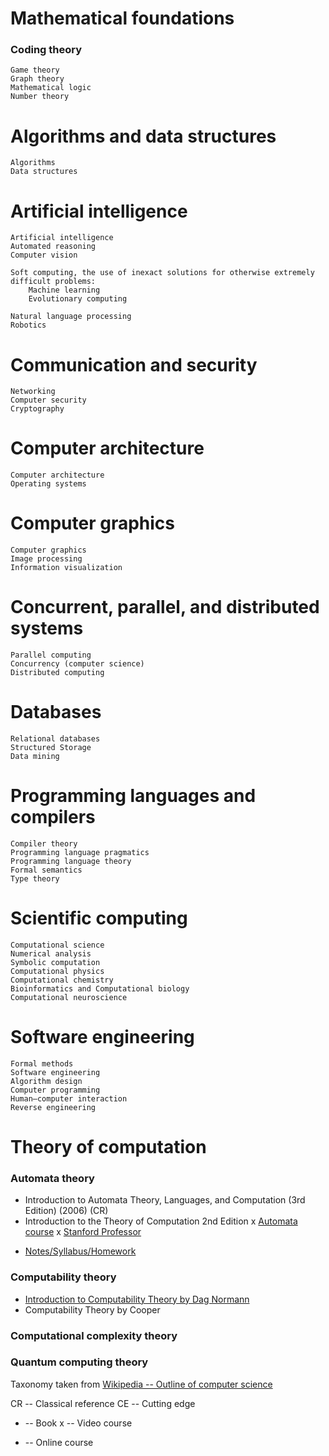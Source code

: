 # Mathematical foundations

### Coding theory 
    Game theory 
    Graph theory 
    Mathematical logic 
    Number theory 


# Algorithms and data structures

    Algorithms 
    Data structures


# Artificial intelligence

    Artificial intelligence
    Automated reasoning
    Computer vision

    Soft computing, the use of inexact solutions for otherwise extremely difficult problems:
        Machine learning
        Evolutionary computing

    Natural language processing
    Robotics


# Communication and security

    Networking
    Computer security
    Cryptography


# Computer architecture

    Computer architecture
    Operating systems


# Computer graphics

    Computer graphics
    Image processing
    Information visualization


# Concurrent, parallel, and distributed systems

    Parallel computing
    Concurrency (computer science)
    Distributed computing 


# Databases

    Relational databases 
    Structured Storage 
    Data mining


# Programming languages and compilers

    Compiler theory 
    Programming language pragmatics
    Programming language theory
    Formal semantics
    Type theory


# Scientific computing

    Computational science
    Numerical analysis
    Symbolic computation 
    Computational physics 
    Computational chemistry 
    Bioinformatics and Computational biology
    Computational neuroscience


# Software engineering

    Formal methods 
    Software engineering 
    Algorithm design 
    Computer programming
    Human–computer interaction
    Reverse engineering


# Theory of computation

### Automata theory
- Introduction to Automata Theory, Languages, and Computation (3rd Edition) (2006) (CR)
- Introduction to the Theory of Computation 2nd Edition 
x [Automata course](https://www.youtube.com/watch?v=HyUK5RAJg1c&list=PLK_sH5jbkYciCyOTllsGyHVcHErHhtnZZ)
x [Stanford Professor](https://www.youtube.com/watch?v=Z6dbMNCCNKI&list=PLgWps_ygaG8G55SD2JkDkDrZnSzjAaswH)
+ [Notes/Syllabus/Homework](http://users.utu.fi/jkari/automata/)
        
        
### Computability theory
- [Introduction to Computability Theory by Dag Normann](https://www.mn.uio.no/math/tjenester/kunnskap/kompendier/comptheory.pdf)
- Computability Theory by Cooper


### Computational complexity theory 

        

### Quantum computing theory



Taxonomy taken from [Wikipedia -- Outline of computer science](https://en.wikipedia.org/wiki/Outline_of_computer_science)



CR -- Classical reference
CE -- Cutting edge

- -- Book
x -- Video course
+ -- Online course
